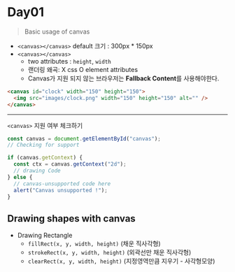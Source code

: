 # Day01

> Basic usage of canvas

- `<canvas></canvas>` default 크기 : 300px \* 150px
- `<canvas></canvas>`
  - two attributes : `height`, `width`
  - 랜더링 왜곡: X css O element attributes
  - Canvas가 지원 되지 않는 브라우저는 **Fallback Content**를 사용해야한다.

```html
<canvas id="clock" width="150" height="150">
  <img src="images/clock.png" width="150" height="150" alt="" />
</canvas>
```

---

`<canvas>` 지원 여부 체크하기

```js
const canvas = document.getElementById("canvas");
// Checking for support

if (canvas.getContext) {
  const ctx = canvas.getContext("2d");
  // drawing Code
} else {
  // canvas-unsupported code here
  alert("Canvas unsupported !");
}
```

## Drawing shapes with canvas

- Drawing Rectangle
  - `fillRect(x, y, width, height)` (채운 직사각형)
  - `strokeRect(x, y, width, height)` (외곽선만 채운 직사각형)
  - `clearRect(x, y, width, height)` (지정영역만큼 지우기 - 사각형모양)
